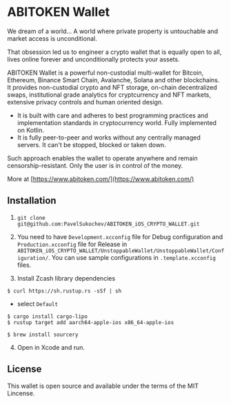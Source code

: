 # ABITOKEN Wallet

We dream of a world… A world where private property is untouchable and market access is unconditional.

That obsession led us to engineer a crypto wallet that is equally open to all, lives online forever and unconditionally protects your assets.

ABITOKEN Wallet is a powerful non-custodial multi-wallet for Bitcoin, Ethereum, Binance Smart Chain, Avalanche, Solana and other blockchains. It provides non-custodial crypto and NFT storage, on-chain decentralized swaps, institutional grade analytics for cryptcurrency and NFT markets, extensive privacy controls and human oriented design. 

 - It is built with care and adheres to best programming practices and implementation standards in cryptocurrency world. Fully implemented on Kotlin.
 - It is fully peer-to-peer and works without any centrally managed servers. It can't be stopped, blocked or taken down.

Such approach enables the wallet to operate anywhere and remain censorship-resistant. Only the user is in control of the money.

More at [https://www.abitoken.com/](https://www.abitoken.com/)


## Installation

1. `git clone git@github.com:PavelSukochev/ABITOKEN_iOS_CRYPTO_WALLET.git`

2. You need to have `Development.xcconfig` file for Debug configuration and `Production.xcconfig` file for Release in `ABITOKEN_iOS_CRYPTO_WALLET/UnstoppableWallet/UnstoppableWallet/Configuration/`.
You can use sample configurations in `.template.xcconfig` files.

3. Install Zcash library dependencies

```
$ curl https://sh.rustup.rs -sSf | sh
```

* select `Default`

```
$ cargo install cargo-lipo
$ rustup target add aarch64-apple-ios x86_64-apple-ios
```

```
$ brew install sourcery
```

4. Open in Xcode and run.

## License

This wallet is open source and available under the terms of the MIT Lincense.
